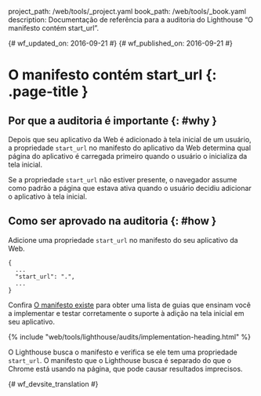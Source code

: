 project_path: /web/tools/_project.yaml
book_path: /web/tools/_book.yaml
description: Documentação de referência para a auditoria do Lighthouse “O manifesto contém start_url”.

{# wf_updated_on: 2016-09-21 #}
{# wf_published_on: 2016-09-21 #}

# O manifesto contém start_url  {: .page-title }

## Por que a auditoria é importante {: #why }

Depois que seu aplicativo da Web é adicionado à tela inicial de um usuário, a propriedade `start_url`
no manifesto do aplicativo da Web determina qual página do aplicativo é carregada primeiro
quando o usuário o inicializa da tela inicial.

Se a propriedade `start_url` não estiver presente, o navegador assume como padrão a
página que estava ativa quando o usuário decidiu adicionar o aplicativo à tela inicial.

## Como ser aprovado na auditoria {: #how }

Adicione uma propriedade `start_url` no manifesto do seu aplicativo da Web.

    {
      ...
      "start_url": ".",
      ...
    }

Confira [O manifesto existe](manifest-exists#how)
para obter uma lista de guias que ensinam você a implementar
e testar corretamente o suporte à adição na tela inicial em seu aplicativo.

{% include "web/tools/lighthouse/audits/implementation-heading.html" %}

O Lighthouse busca o manifesto e verifica se ele tem uma propriedade `start_url`.
O manifesto que o Lighthouse busca é separado do que o Chrome está
usando na página, que pode causar resultados imprecisos.


{# wf_devsite_translation #}
